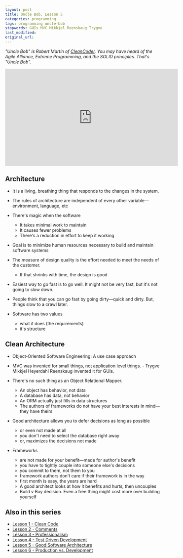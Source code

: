 ```yaml
---
layout: post
title: Uncle Bob, Lesson 5
categories: programming
tags: programming uncle-bob
stopwords: GUIs MVC Mikkjel Reenskaug Trygve
last_modified:
original_url:
---
```


*"Uncle Bob" is Robert Martin of [CleanCoder](http://cleancoder.com/products). You
may have heard of the Agile Alliance, Extreme Programming, and the SOLID
principles. That's "Uncle Bob".*

<div class="youtube">
<iframe width="560" height="315" src="https://www.youtube.com/embed/sn0aFEMVTpA" frameborder="0" allow="accelerometer; autoplay; clipboard-write; encrypted-media; gyroscope; picture-in-picture" allowfullscreen></iframe>
</div>

## Architecture

* It is a living, breathing thing that responds to the changes in the system.
* The rules of architecture are independent of every other variable—environment, language, etc

* There's magic when the software
	* It takes minimal work to maintain
	* It causes fewer problems
	* There's a reduction in effort to keep it working

* Goal is to minimize human resources necessary to build and maintain software systems

* The measure of design quality is the effort needed to meet the needs of the customer.
	* If that shrinks with time, the design is good

* Easiest way to go fast is to go well. It might not be very fast, but it's not going to slow down.

* People think that you can go fast by going dirty—quick and dirty. But, things slow to a crawl later.

* Software has two values
	* what it does (the requirements)
	* it's structure

## Clean Architecture

* Object-Oriented Software Engineering: A use case approach

* MVC was invented for small things, not application level things. - Trygve Mikkjel Heyerdahl Reenskaug invented it for GUIs.

* There's no such thing as an Object Relational Mapper.
	* An object has behavior, not data
	* A database has data, not behavior
	* An ORM actually just fills in data structures
	* The authors of frameworks do not have your best interests in mind—they have theirs

* Good architecture allows you to defer decisions as long as possible
	* or even not made at all
	* you don't need to select the database right away
	* or, maximizes the decisions not made

* Frameworks
	* are not made for your benefit—made for author's benefit
	* you have to tightly couple into someone else's decisions
	* you commit to them, not them to you
	* framework authors don't care if their framework is in the way
	* first month is easy, the years are hard
	* A good architect looks at how it benefits and hurts, then uncouples
	* Build v Buy decision. Even a free thing might cost more over building yourself

## Also in this series

* [Lesson 1 - Clean Code](/uncle-bob-lesson-1/)
* [Lesson 2 - Comments](/uncle-bob-lesson-2/)
* [Lesson 3 - Professionalism](/uncle-bob-lesson-3/)
* [Lesson 4 - Test Driven Development](/uncle-bob-lesson-4/)
* [Lesson 5 - Good Software Architecture](/uncle-bob-lesson-5/)
* [Lesson 6 - Production vs. Development](/uncle-bob-lesson-6/)
